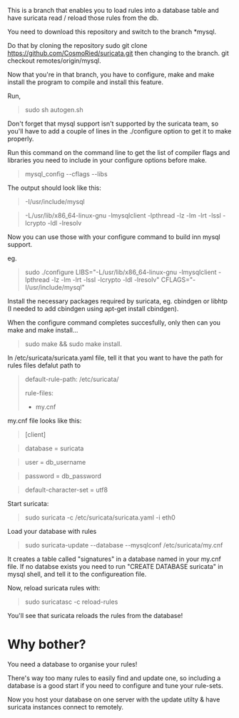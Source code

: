This is a branch that enables you to load rules into a database table and have suricata read / reload those rules from the db. 

You need to download this repository and switch to the branch *mysql.

Do that by cloning the repository sudo git clone https://github.com/CosmoRied/suricata.git then changing to the branch. git checkout remotes/origin/mysql.

Now that you're in that branch, you have to configure, make and make install the program to compile and install this feature. 

Run,

> sudo sh autogen.sh

Don't forget that mysql support isn't supported by the suricata team, so you'll have to add a couple of lines in the ./configure option to get it to make properly.

Run this command on the command line to get the list of compiler flags and libraries you need to include in your configure options before make.

> mysql_config --cflags --libs

The output should look like this:

> -I/usr/include/mysql 

> -L/usr/lib/x86_64-linux-gnu -lmysqlclient -lpthread -lz -lm -lrt -lssl -lcrypto -ldl -lresolv

Now you can use those with your configure command to build inn mysql support.

eg.

> sudo ./configure LIBS="-L/usr/lib/x86_64-linux-gnu -lmysqlclient -lpthread -lz -lm -lrt -lssl -lcrypto -ldl -lresolv" CFLAGS="-I/usr/include/mysql"

Install the necessary packages required by suricata, eg. cbindgen or libhtp (I needed to add cbindgen using apt-get install cbindgen).

When the configure command completes succesfully, only then can you make and make install...

> sudo make && sudo make install.

In /etc/suricata/suricata.yaml file, tell it that you want to have the path for rules files defalut path to 

>default-rule-path: /etc/suricata/
>
>rule-files:
>  - my.cnf

my.cnf file looks like this:

>[client]

>database = suricata

>user = db_username

>password = db_password

>default-character-set = utf8

Start suricata: 

> sudo suricata -c /etc/suricata/suricata.yaml -i eth0

Load your database with rules

> sudo suricata-update --database --mysqlconf /etc/suricata/my.cnf

It creates a table called "signatures" in a database named in your my.cnf file. If no databse exists you need to run "CREATE DATABASE suricata" in mysql shell, and tell it to the configureation file. 

Now, reload suricata rules with: 

> sudo suricatasc -c reload-rules

You'll see that suricata reloads the rules from the database! 

# Why bother?

You need a database to organise your rules! 

There's way too many rules to easily find and update one, so including a database is a good start if you need to configure and tune your rule-sets. 

Now you host your database on one server with the update utilty & have suricata instances connect to remotely.












